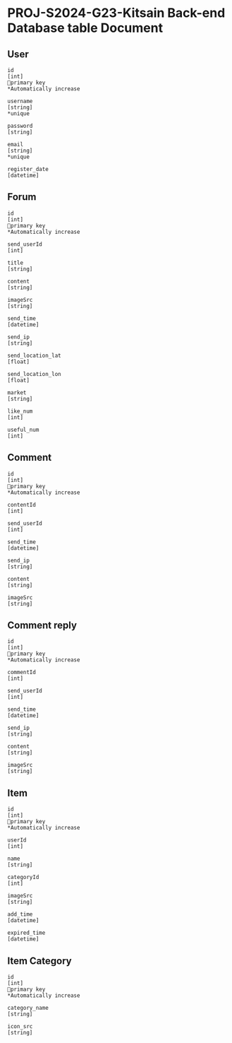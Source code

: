 # PROJ-S2024-G23-Kitsain Back-end Database table Document

## User
	
	id
	[int]
	🔑primary key
	*Automatically increase
	
	username
	[string]
	*unique
	
	password
	[string]
	
	email
	[string]
	*unique
	
	register_date
	[datetime]
	
	
## Forum
	
	id
	[int]
	🔑primary key
	*Automatically increase
	
	send_userId
	[int]
	
	title
	[string]
	
	content
	[string]
	
	imageSrc
	[string]
	
	send_time
	[datetime]
	
	send_ip
	[string]
	
	send_location_lat
	[float]
	
	send_location_lon
	[float]
	
	market
	[string]
	
	like_num
	[int]
	
	useful_num
	[int]
	
## Comment
	
	id
	[int]
	🔑primary key
	*Automatically increase
	
	contentId
	[int]
	
	send_userId
	[int]
	
	send_time
	[datetime]
	
	send_ip
	[string]
	
	content
	[string]
	
	imageSrc
	[string]
	
## Comment reply

	id
	[int]
	🔑primary key
	*Automatically increase
	
	commentId
	[int]
	
	send_userId
	[int]
	
	send_time
	[datetime]
	
	send_ip
	[string]
	
	content
	[string]
	
	imageSrc
	[string]
	
## Item

	id
	[int]
	🔑primary key
	*Automatically increase
	
	userId
	[int]
	
	name
	[string]
	
	categoryId
	[int]
	
	imageSrc
	[string]
	
	add_time
	[datetime]
	
	expired_time
	[datetime]
	

## Item Category

	id
	[int]
	🔑primary key
	*Automatically increase
	
	category_name
	[string]
	
	icon_src
	[string]
